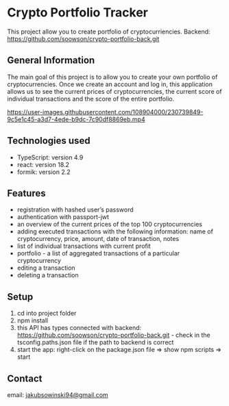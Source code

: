 # Crypto Portfolio Tracker 
This project allow you to create portfolio of cryptocurriencies. Backend: https://github.com/soowson/crypto-portfolio-back.git

## General Information
The main goal of this project is to allow you to create your own portfolio of cryptocurrencies. Once we create an account and log in, this application allows us to see the current prices of cryptocurrencies, the current score of individual transactions and the score of the entire portfolio.



https://user-images.githubusercontent.com/108904000/230739849-9c5e1c45-a3d7-4ede-b9dc-7c90df8869eb.mp4


## Technologies used
- TypeScript: version 4.9
- react: version 18.2
- formik: version 2.2

## Features
- registration with hashed user’s password
- authentication with passport-jwt
- an overview of the current prices of the top 100 cryptocurrencies
- adding executed transactions with the following information: name of cryptocurrency, price, amount, date of transaction, notes
- list of individual transactions with current profit 
- portfolio - a list of aggregated transactions of a particular cryptocurrency
- editing a transaction 
- deleting a transaction

## Setup
1) cd into project folder
2) npm install
3) this API has types connected with backend: https://github.com/soowson/crypto-portfolio-back.git - check in the tsconfig.paths.json file if the path to backend is correct 
3) start the app: right-click on the package.json file => show npm scripts => start

## Contact
email: jakubsowinski94@gmail.com
